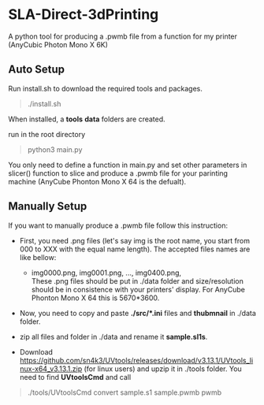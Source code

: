 # SLA-Direct-3dPrinting
A python tool for producing a .pwmb file from a function for my printer (AnyCubic Photon Mono X 6K)

## Auto Setup

Run install.sh to download the required tools and packages.
> ./install.sh





When installed, a **tools** **data** folders are created. 

run in the root directory 
> python3 main.py

You only need to define a function in main.py and set other parameters in slicer() function to slice and produce a .pwmb file for your parinting machine (AnyCube Phonton Mono X 64 is the defualt).

## Manually Setup
If you want to manually produce a .pwmb file follow this instruction:
- First, you need .png files (let's say img is the root name, you start from 000 to XXX with the equal name length). The accepted files names are like bellow:
    * img0000.png, img0001.png, ..., img0400.png,         
These .png files should be put in ./data folder and size/resolution should be in consistence with your printers' display. For   AnyCube Phonton Mono X 64 this is 5670*3600.      

- Now, you need to copy and paste **./src/*.ini** files and **thubmnail** in ./data folder. 

- zip all files and folder in ./data and rename it **sample.sl1s**.
- Download https://github.com/sn4k3/UVtools/releases/download/v3.13.1/UVtools_linux-x64_v3.13.1.zip (for linux users) and upzip it in ./tools folder. You need to find **UVtoolsCmd** and call
> ./tools/UVtoolsCmd convert sample.s1 sample.pwmb pwmb